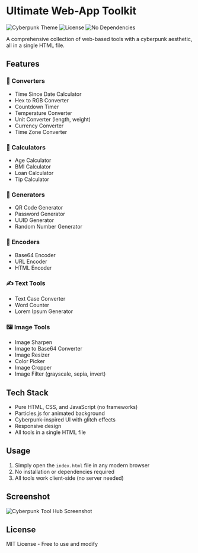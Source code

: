 # Ultimate Web-App Toolkit

![Cyberpunk Theme](https://img.shields.io/badge/Theme-Cyberpunk-00ffff?style=for-the-badge&logoColor=magenta)
![License](https://img.shields.io/badge/License-MIT-00ffff?style=for-the-badge)
![No Dependencies](https://img.shields.io/badge/Dependencies-None-00ffff?style=for-the-badge)

A comprehensive collection of web-based tools with a cyberpunk aesthetic, all in a single HTML file.

## Features

### 🔧 Converters
- Time Since Date Calculator
- Hex to RGB Converter
- Countdown Timer
- Temperature Converter
- Unit Converter (length, weight)
- Currency Converter
- Time Zone Converter

### 🧮 Calculators
- Age Calculator
- BMI Calculator
- Loan Calculator
- Tip Calculator

### 🎲 Generators
- QR Code Generator
- Password Generator
- UUID Generator
- Random Number Generator

### 🔐 Encoders
- Base64 Encoder
- URL Encoder
- HTML Encoder

### ✍️ Text Tools
- Text Case Converter
- Word Counter
- Lorem Ipsum Generator

### 🖼️ Image Tools
- Image Sharpen
- Image to Base64 Converter
- Image Resizer
- Color Picker
- Image Cropper
- Image Filter (grayscale, sepia, invert)

## Tech Stack

- Pure HTML, CSS, and JavaScript (no frameworks)
- Particles.js for animated background
- Cyberpunk-inspired UI with glitch effects
- Responsive design
- All tools in a single HTML file

## Usage

1. Simply open the `index.html` file in any modern browser
2. No installation or dependencies required
3. All tools work client-side (no server needed)

## Screenshot

![Cyberpunk Tool Hub Screenshot](screenshot.png)

## License

MIT License - Free to use and modify
